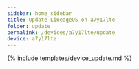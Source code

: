 ```yaml
---
sidebar: home_sidebar
title: Update LineageOS on a7y17lte
folder: update
permalink: /devices/a7y17lte/update
device: a7y17lte
---
```

{% include templates/device_update.md %}

